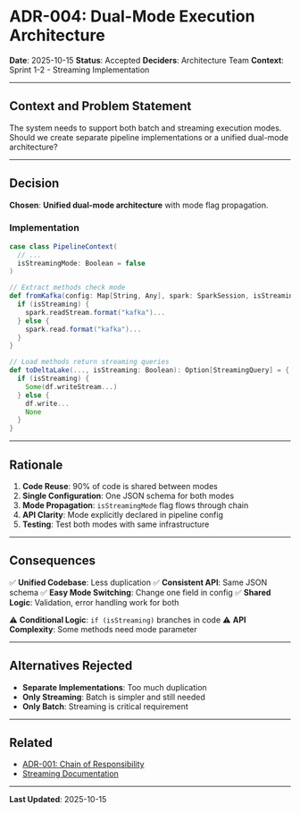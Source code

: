 # ADR-004: Dual-Mode Execution Architecture

**Date**: 2025-10-15
**Status**: Accepted
**Deciders**: Architecture Team
**Context**: Sprint 1-2 - Streaming Implementation

---

## Context and Problem Statement

The system needs to support both batch and streaming execution modes. Should we create separate pipeline implementations or a unified dual-mode architecture?

---

## Decision

**Chosen**: **Unified dual-mode architecture** with mode flag propagation.

### Implementation

```scala
case class PipelineContext(
  // ...
  isStreamingMode: Boolean = false
)

// Extract methods check mode
def fromKafka(config: Map[String, Any], spark: SparkSession, isStreaming: Boolean): DataFrame = {
  if (isStreaming) {
    spark.readStream.format("kafka")...
  } else {
    spark.read.format("kafka")...
  }
}

// Load methods return streaming queries
def toDeltaLake(..., isStreaming: Boolean): Option[StreamingQuery] = {
  if (isStreaming) {
    Some(df.writeStream...)
  } else {
    df.write...
    None
  }
}
```

---

## Rationale

1. **Code Reuse**: 90% of code is shared between modes
2. **Single Configuration**: One JSON schema for both modes
3. **Mode Propagation**: `isStreamingMode` flag flows through chain
4. **API Clarity**: Mode explicitly declared in pipeline config
5. **Testing**: Test both modes with same infrastructure

---

## Consequences

✅ **Unified Codebase**: Less duplication
✅ **Consistent API**: Same JSON schema
✅ **Easy Mode Switching**: Change one field in config
✅ **Shared Logic**: Validation, error handling work for both

⚠️ **Conditional Logic**: `if (isStreaming)` branches in code
⚠️ **API Complexity**: Some methods need mode parameter

---

## Alternatives Rejected

- **Separate Implementations**: Too much duplication
- **Only Streaming**: Batch is simpler and still needed
- **Only Batch**: Streaming is critical requirement

---

## Related

- [ADR-001: Chain of Responsibility](001-chain-of-responsibility-pattern.md)
- [Streaming Documentation](../features/STREAMING_INFRASTRUCTURE_COMPLETE.md)

---

**Last Updated**: 2025-10-15
